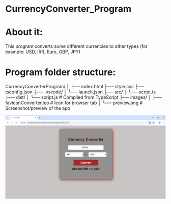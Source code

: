 # CurrencyConverter_Program

# About it:
This program converts some different currencies to other types (for example: USD, IRR, Euro, GBP, JPY)


# Program folder structure:
CurrencyConverterProgram/
│
├── index.html
├── style.css
├── tsconfig.json
├── .vscode/
│   └── launch.json
├── src/
│   └── script.ts
├── dist/
│   └── script.js   # Compiled from TypeScript
├── images/
│   ├── faviconConverter.ico   # Icon for browser tab
│   └── preview.png            # Screenshot/preview of the app

![MyProgramScreenshot](https://github.com/Fateme-m94/CurrencyConverter_Program/blob/main/images/preview.png?raw=true)
